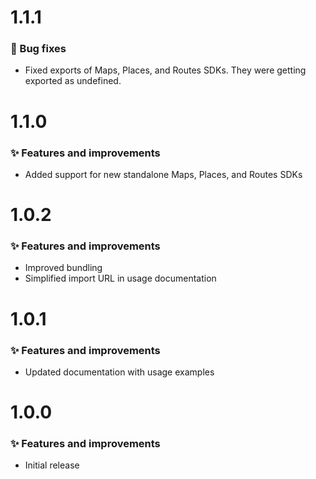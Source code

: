 # 1.1.1

### 🐞 Bug fixes

- Fixed exports of Maps, Places, and Routes SDKs. They were getting exported as undefined.

# 1.1.0

### ✨ Features and improvements

- Added support for new standalone Maps, Places, and Routes SDKs

# 1.0.2

### ✨ Features and improvements

- Improved bundling
- Simplified import URL in usage documentation

# 1.0.1

### ✨ Features and improvements

- Updated documentation with usage examples

# 1.0.0

### ✨ Features and improvements

- Initial release
